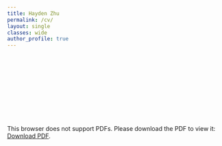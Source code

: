 ```yaml
---
title: Hayden Zhu
permalink: /cv/
layout: single
classes: wide
author_profile: true
---
```


<object data="https://haydenz.github.io/assets/media/cv/haydenz-cv.pdf" type="application/pdf" width="1000px" height="1200px">
    <embed src="https://haydenz.github.io/assets/media/cv/haydenz-cv.pdf">
        <p>This browser does not support PDFs. Please download the PDF to view it: <a href="https://haydenz.github.io/assets/media/cv/haydenz-cv.pdf">Download PDF</a>.</p>
    </embed>
</object>